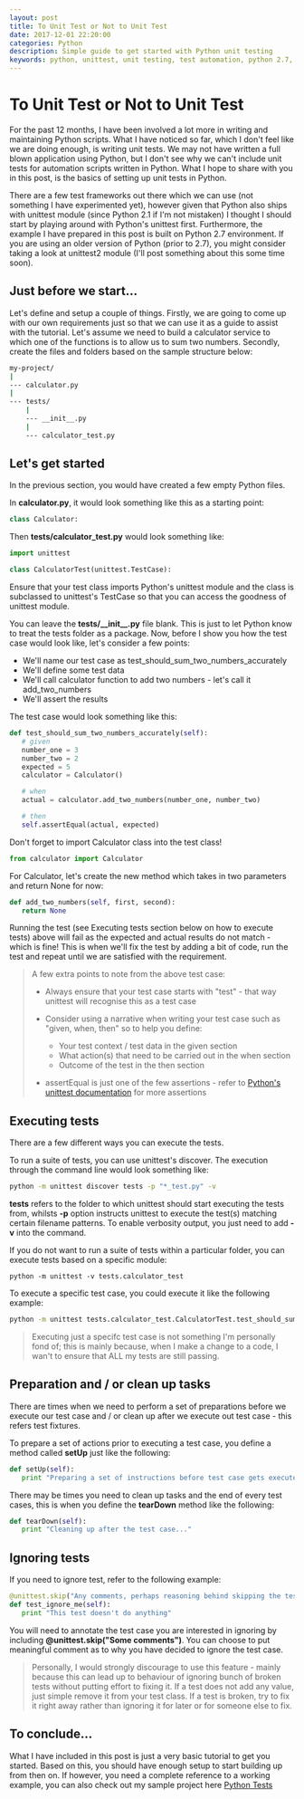 ```yaml
---
layout: post
title: To Unit Test or Not to Unit Test
date: 2017-12-01 22:20:00
categories: Python
description: Simple guide to get started with Python unit testing
keywords: python, unittest, unit testing, test automation, python 2.7, python 2.6, tdd, test driven development
---
```


# To Unit Test or Not to Unit Test


For the past 12 months, I have been involved a lot more in writing and maintaining Python scripts. What I have noticed so far, which I don't feel like we are doing enough, is writing unit tests. We may not have written a full blown application using Python, but I don't see why we can't include unit tests for automation scripts written in Python. What I hope to share with you in this post, is the basics of setting up unit tests in Python.

There are a few test frameworks out there which we can use (not something I have experimented yet), however given that Python also ships with unittest module (since Python 2.1 if I'm not mistaken) I thought I should start by playing around with Python's unittest first. Furthermore, the example I have prepared in this post is built on Python 2.7 environment. If you are using an older version of Python (prior to 2.7), you might consider taking a look at unittest2 module (I'll post something about this some time soon).



## Just before we start...

Let's define and setup a couple of things. Firstly, we are going to come up with our own requirements just so that we can use it as a guide to assist with the tutorial. Let's assume we need to build a calculator service to which one of the functions is to allow us to sum two numbers. Secondly, create the files and folders based on the sample structure below:

```bash
my-project/
|
--- calculator.py
|
--- tests/
    |
    --- __init__.py
    |
    --- calculator_test.py

```


## Let's get started

In the previous section, you would have created a few empty Python files.

In **calculator.py**, it would look something like this as a starting point:


```python
class Calculator:

```

Then **tests/calculator_test.py** would look something like:

```python
import unittest

class CalculatorTest(unittest.TestCase):

```

Ensure that your test class imports Python's unittest module and the class is subclassed to unittest's TestCase so that you can access the goodness of unittest module.

You can leave the **tests/\_\_init\_\_.py** file blank. This is just to let Python know to treat the tests folder as a package. Now, before I show you how the test case would look like, let's consider a few points:
- We'll name our test case as test_should_sum_two_numbers_accurately
- We'll define some test data
- We'll call calculator function to add two numbers - let's call it add_two_numbers
- We'll assert the results

The test case would look something like this:

```python
def test_should_sum_two_numbers_accurately(self):
   # given
   number_one = 3
   number_two = 2
   expected = 5
   calculator = Calculator()

   # when
   actual = calculator.add_two_numbers(number_one, number_two)

   # then
   self.assertEqual(actual, expected)

```

Don't forget to import Calculator class into the test class!

```python
from calculator import Calculator
```

For Calculator, let's create the new method which takes in two parameters and return None for now:

```python
def add_two_numbers(self, first, second):
   return None
```

Running the test (see Executing tests section below on how to execute tests) above will fail as the expected and actual results do not match - which is fine! This is when we'll fix the test by adding a bit of code, run the test and repeat until we are satisfied with the requirement.

> A few extra points to note from the above test case:
> - Always ensure that your test case starts with "test" - that way unittest will recognise this as a test case
>
> - Consider using a narrative when writing your test case such as "given, when, then" so to help you define:
>   - Your test context / test data in the given section
>   - What action(s) that need to be carried out in the when section
>   - Outcome of the test in the then section
> - assertEqual is just one of the few assertions - refer to [Python's unittest documentation](https://docs.python.org/2/library/unittest.html#unittest.TestCase) for more assertions


## Executing tests

There are a few different ways you can execute the tests.

To run a suite of tests, you can use unittest's discover. The execution through the command line would look something like:

```bash
python -m unittest discover tests -p "*_test.py" -v
```

**tests** refers to the folder to which unittest should start executing the tests from, whilsts **-p** option instructs unittest to execute the test(s) matching certain filename patterns. To enable verbosity output, you just need to add **-v** into the command.

If you do not want to run a suite of tests within a particular folder, you can execute tests based on a specific module:

```
python -m unittest -v tests.calculator_test
```

To execute a specific test case, you could execute it like the following example:


```bash
python -m unittest tests.calculator_test.CalculatorTest.test_should_sum_two_numbers_accurately
```

> Executing just a specifc test case is not something I'm personally fond of; this is mainly because, when I make a change to a code, I wan't to ensure that ALL my tests are still passing. 

## Preparation and / or clean up tasks

There are times when we need to perform a set of preparations before we execute our test case and / or clean up after we execute out test case - this refers test fixtures.

To prepare a set of actions prior to executing a test case, you define a method called **setUp** just like the following:

```python
def setUp(self):
   print "Preparing a set of instructions before test case gets executed.."
```

There may be times you need to clean up tasks and the end of every test cases, this is when you define the **tearDown** method like the following:

```python
def tearDown(self):
   print "Cleaning up after the test case..."

```

## Ignoring tests

If you need to ignore test, refer to the following example:

```python
@unittest.skip("Any comments, perhaps reasoning behind skipping the test?")
def test_ignore_me(self):
   print "This test doesn't do anything"
```

You will need to annotate the test case you are interested in ignoring by including **@unittest.skip("Some comments")**. You can choose to put  meaningful comment as to why you have decided to ignore the test case. 

> Personally, I would strongly discourage to use this feature - mainly because this can lead up to behaviour of ignoring bunch of broken tests without putting effort to fixing it. If a test does not add any value, just simple remove it from your test class. If a test is broken, try to fix it right away rather than ignoring it for later or for someone else to fix.


## To conclude...

What I have included in this post is just a very basic tutorial to get you started. Based on this, you should have enough setup to start building up from then on. If however, you need a complete reference to a working example, you can also check out my sample project here [Python Tests](https://github.com/graemeo/python-tests)
